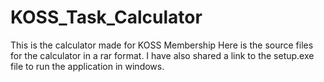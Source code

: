 # KOSS_Task_Calculator
This is the calculator made for KOSS Membership
Here is the source files for the calculator in a rar format.
I have also shared a link to the setup.exe file to run the application in windows.
